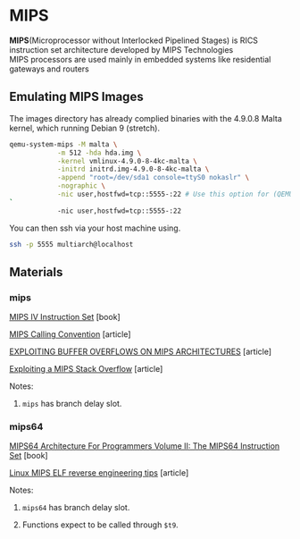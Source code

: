 # MIPS
**MIPS**(Microprocessor without Interlocked Pipelined Stages) is RICS instruction set architecture developed by MIPS Technologies<br/>
MIPS processors are used mainly in embedded systems like residential gateways and routers<br/>

## Emulating MIPS Images
The images directory has already complied binaries with the 4.9.0.8 Malta kernel, which running Debian 9 (stretch).

```bash
qemu-system-mips -M malta \
            -m 512 -hda hda.img \
            -kernel vmlinux-4.9.0-8-4kc-malta \
            -initrd initrd.img-4.9.0-8-4kc-malta \
            -append "root=/dev/sda1 console=ttyS0 nokaslr" \
            -nographic \
            -nic user,hostfwd=tcp::5555-:22 # Use this option for (QEMU version > 2.6.0) else -redir tcp:5555::22
`
            -nic user,hostfwd=tcp::5555-:22
```
You can then ssh via your host machine using.

```bash
ssh -p 5555 multiarch@localhost
```
## Materials
### mips

[MIPS IV Instruction Set](http://math-atlas.sourceforge.net/devel/assembly/mips-iv.pdf) [book]

[MIPS Calling Convention](https://courses.cs.washington.edu/courses/cse410/09sp/examples/MIPSCallingConventionsSummary.pdf) [article]

[EXPLOITING BUFFER OVERFLOWS ON MIPS ARCHITECTURES](https://www.vantagepoint.sg/papers/MIPS-BOF-LyonYang-PUBLIC-FINAL.pdf) [article]

[Exploiting a MIPS Stack Overflow](http://www.devttys0.com/2012/10/exploiting-a-mips-stack-overflow/) [article]

Notes:

1. `mips` has branch delay slot.

### mips64

[MIPS64 Architecture For Programmers Volume II: The MIPS64 Instruction Set](https://scc.ustc.edu.cn/zlsc/lxwycj/200910/W020100308600769158777.pdf) [book]

[Linux MIPS ELF reverse engineering tips](https://www.cr0.org/paper/mips.elf.external.resolution.txt) [article]

Notes:

1. `mips64` has branch delay slot.

2. Functions expect to be called through `$t9`.
